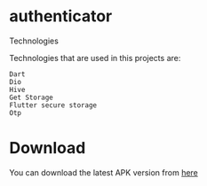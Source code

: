 # authenticator

Technologies

Technologies that are used in this projects are:

    Dart
    Dio
    Hive
    Get Storage
    Flutter secure storage
    Otp


# Download

You can download the latest APK version from [here]()
